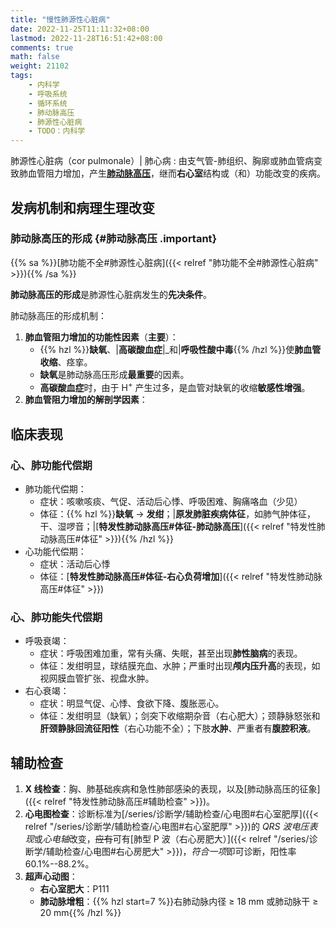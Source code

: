 ```yaml
---
title: "慢性肺源性心脏病"
date: 2022-11-25T11:11:32+08:00
lastmod: 2022-11-28T16:51:42+08:00
comments: true
math: false
weight: 21102
tags:
    - 内科学
    - 呼吸系统
    - 循环系统
    - 肺动脉高压
    - 肺源性心脏病
    - TODO：内科学
---
```


肺源性心脏病（cor pulmonale）| 肺心病
: 由支气管-肺组织、胸廓或肺血管病变致肺血管阻力增加，产生[**肺动脉高压**](#肺动脉高压)，继而**右心室**结构或（和）功能改变的疾病。

<!--more-->

## 发病机制和病理生理改变

### 肺动脉高压的形成 {#肺动脉高压 .important}

{{% sa %}}[肺功能不全#肺源性心脏病]({{< relref "肺功能不全#肺源性心脏病" >}}){{% /sa %}}

**肺动脉高压的形成**是肺源性心脏病发生的**先决条件**。

肺动脉高压的形成机制：

1. **肺血管阻力增加的功能性因素**（**主要**）：
    - {{% hzl %}}**缺氧**、|**高碳酸血症**|_和|**呼吸性酸中毒**{{% /hzl %}}使**肺血管收缩**、痉挛。
    - **缺氧**是肺动脉高压形成**最重要**的因素。
    - **高碳酸血症**时，由于 H<sup>+</sup> 产生过多，是血管对缺氧的收缩**敏感性增强**。
2. **肺血管阻力增加的解剖学因素**：


## 临床表现

### 心、肺功能代偿期

- 肺功能代偿期：
    - 症状：咳嗽咳痰、气促、活动后心悸、呼吸困难、胸痛咯血（少见）
    - 体征：{{% hzl %}}**缺氧** → **发绀**；|**原发肺脏疾病体征**，如肺气肿体征，干、湿啰音；|[**特发性肺动脉高压#体征-肺动脉高压**]({{< relref "特发性肺动脉高压#体征" >}}){{% /hzl %}}
- 心功能代偿期：
    - 症状：活动后心悸
    - 体征：[**特发性肺动脉高压#体征-右心负荷增加**]({{< relref "特发性肺动脉高压#体征" >}})

### 心、肺功能失代偿期

- 呼吸衰竭：
    - 症状：呼吸困难加重，常有头痛、失眠，甚至出现**肺性脑病**的表现。
    - 体征：发绀明显，球结膜充血、水肿；严重时出现**颅内压升高**的表现，如视网膜血管扩张、视盘水肿。
- 右心衰竭：
    - 症状：明显气促、心悸、食欲下降、腹胀恶心。
    - 体征：发绀明显（缺氧）；剑突下收缩期杂音（右心肥大）；颈静脉怒张和**肝颈静脉回流征阳性**（右心功能不全）；下肢**水肿**、严重者有**腹腔积液**。

## 辅助检查

1. **X 线检查**：胸、肺基础疾病和急性肺部感染的表现，以及[肺动脉高压的征象]({{< relref "特发性肺动脉高压#辅助检查" >}})。
2. **心电图检查**：诊断标准为[/series/诊断学/辅助检查/心电图#右心室肥厚]({{< relref "/series/诊断学/辅助检查/心电图#右心室肥厚" >}})的 *QRS 波电压表现*或*心电轴*改变，~~应有~~可有[肺型 P 波（右心房肥大）]({{< relref "/series/诊断学/辅助检查/心电图#右心房肥大" >}})，*符合一项*即可诊断，阳性率 60.1%--88.2%。
3. **超声心动图**：
    - **右心室肥大**：P111
    - **肺动脉增粗**：{{% hzl start=7 %}}右肺动脉内径 ≥ 18 mm 或肺动脉干 ≥ 20 mm{{% /hzl %}}
